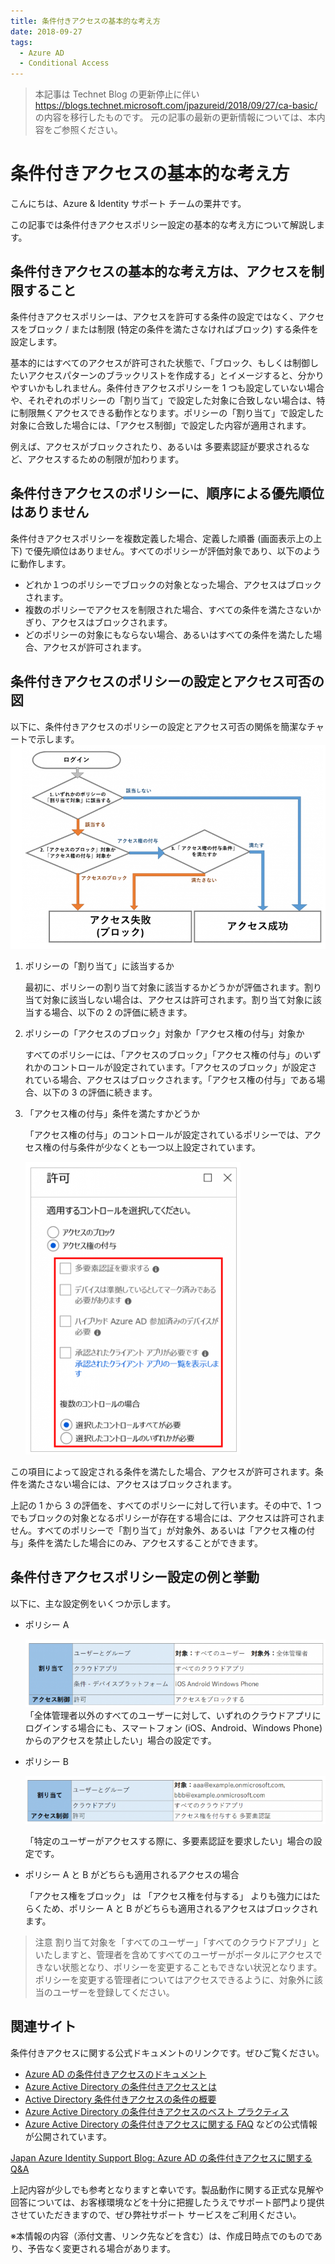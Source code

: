 ```yaml
---
title: 条件付きアクセスの基本的な考え方
date: 2018-09-27
tags:
  - Azure AD
  - Conditional Access
---
```


> 本記事は Technet Blog の更新停止に伴い https://blogs.technet.microsoft.com/jpazureid/2018/09/27/ca-basic/ の内容を移行したものです。
> 元の記事の最新の更新情報については、本内容をご参照ください。

# 条件付きアクセスの基本的な考え方

こんにちは、Azure & Identity サポート チームの栗井です。

この記事では条件付きアクセスポリシー設定の基本的な考え方について解説します。

## 条件付きアクセスの基本的な考え方は、アクセスを制限すること

条件付きアクセスポリシーは、アクセスを許可する条件の設定ではなく、アクセスをブロック / または制限 (特定の条件を満たさなければブロック) する条件を設定します。

基本的にはすべてのアクセスが許可された状態で、「ブロック、もしくは制御したいアクセスパターンのブラックリストを作成する」とイメージすると、分かりやすいかもしれません。条件付きアクセスポリシーを 1 つも設定していない場合や、それぞれのポリシーの「割り当て」で設定した対象に合致しない場合は、特に制限無くアクセスできる動作となります。ポリシーの「割り当て」で設定した対象に合致した場合には、「アクセス制御」で設定した内容が適用されます。

例えば、アクセスがブロックされたり、あるいは 多要素認証が要求されるなど、アクセスするための制限が加わります。

## 条件付きアクセスのポリシーに、順序による優先順位はありません

条件付きアクセスポリシーを複数定義した場合、定義した順番 (画面表示上の上下) で優先順位はありません。すべてのポリシーが評価対象であり、以下のように動作します。

- どれか１つのポリシーでブロックの対象となった場合、アクセスはブロックされます。
- 複数のポリシーでアクセスを制限された場合、すべての条件を満たさないかぎり、アクセスはブロックされます。
- どのポリシーの対象にもならない場合、あるいはすべての条件を満たした場合、アクセスが許可されます。


## 条件付きアクセスのポリシーの設定とアクセス可否の図

以下に、条件付きアクセスのポリシーの設定とアクセス可否の関係を簡潔なチャートで示します。
![](./conditional-access-basic/conditional-access-flow.png)

1. ポリシーの「割り当て」に該当するか

    最初に、ポリシーの割り当て対象に該当するかどうかが評価されます。割り当て対象に該当しない場合は、アクセスは許可されます。割り当て対象に該当する場合、以下の 2 の評価に続きます。

2. ポリシーの「アクセスのブロック」対象か「アクセス権の付与」対象か

    すべてのポリシーには、「アクセスのブロック」「アクセス権の付与」のいずれかのコントロールが設定されています。「アクセスのブロック」が設定されている場合、アクセスはブロックされます。「アクセス権の付与」である場合、以下の 3 の評価に続きます。

3. 「アクセス権の付与」条件を満たすかどうか

    「アクセス権の付与」のコントロールが設定されているポリシーでは、アクセス権の付与条件が少なくとも一つ以上設定されています。

    ![](./conditional-access-basic/conditional-access-cofig.png)

この項目によって設定される条件を満たした場合、アクセスが許可されます。条件を満たさない場合には、アクセスはブロックされます。

上記の 1 から 3 の評価を、すべてのポリシーに対して行います。その中で、1 つでもブロックの対象となるポリシーが存在する場合には、アクセスは許可されません。すべてのポリシーで「割り当て」が対象外、あるいは「アクセス権の付与」条件を満たした場合にのみ、アクセスすることができます。

## 条件付きアクセスポリシー設定の例と挙動

以下に、主な設定例をいくつか示します。

- ポリシー A

    ![](./conditional-access-basic/policyA.png)  
    「全体管理者以外のすべてのユーザーに対して、いずれのクラウドアプリにログインする場合にも、スマートフォン (iOS、Android、Windows Phone) からのアクセスを禁止したい」場合の設定です。

- ポリシー B

    ![](./conditional-access-basic/policyB.png)

    「特定のユーザーがアクセスする際に、多要素認証を要求したい」場合の設定です。

- ポリシー A と B がどちらも適用されるアクセスの場合

    「アクセス権をブロック」 は 「アクセス権を付与する」 よりも強力にはたらくため、ポリシー A と B がどちらも適用されるアクセスはブロックされます。

> 注意
> 割り当て対象を「すべてのユーザー」「すべてのクラウドアプリ」といたしますと、管理者を含めてすべてのユーザーがポータルにアクセスできない状態となり、ポリシーを変更することもできない状況となります。
> ポリシーを変更する管理者についてはアクセスできるように、対象外に該当のユーザーを登録してください。

## 関連サイト

条件付きアクセスに関する公式ドキュメントのリンクです。ぜひご覧ください。

- [Azure AD の条件付きアクセスのドキュメント](https://docs.microsoft.com/ja-jp/azure/active-directory/conditional-access/)
- [Azure Active Directory の条件付きアクセスとは](https://docs.microsoft.com/ja-jp/azure/active-directory/conditional-access/overview)
- [Active Directory 条件付きアクセスの条件の概要](https://docs.microsoft.com/ja-jp/azure/active-directory/conditional-access/conditions)
- [Azure Active Directory の条件付きアクセスのベスト プラクティス](https://docs.microsoft.com/ja-jp/azure/active-directory/conditional-access/best-practices)
- [Azure Active Directory の条件付きアクセスに関する FAQ](https://docs.microsoft.com/ja-jp/azure/active-directory/conditional-access/faqs)
などの公式情報が公開されています。

[Japan Azure Identity Support Blog: Azure AD の条件付きアクセスに関する Q&A]((../azure-active-directory/qanda-conditional-access.md))

上記内容が少しでも参考となりますと幸いです。製品動作に関する正式な見解や回答については、お客様環境などを十分に把握したうえでサポート部門より提供させていただきますので、ぜひ弊社サポート サービスをご利用ください。

※本情報の内容（添付文書、リンク先などを含む）は、作成日時点でのものであり、予告なく変更される場合があります。
